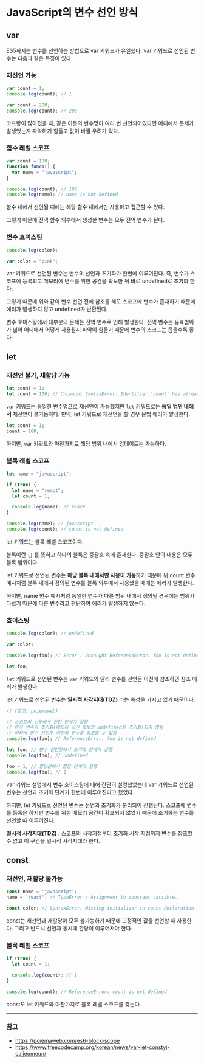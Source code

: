 # JavaScript의 변수 선언 방식

## var

ES5까지는 변수를 선언하는 방법으로 var 키워드가 유일했다. var 키워드로 선언된 변수는 다음과 같은 특징이 있다.

### 재선언 가능

```js
var count = 1;
console.log(count); // 1

var count = 200;
console.log(count); // 200
```

코드량이 많아졌을 때, 같은 이름의 변수명이 여러 번 선언되어있다면 어디에서 문제가 발생했는지 파악하기 힘들고 값이 바뀔 우려가 있다.

### 함수 레벨 스코프

```js
var count = 100;
function func1() {
  var name = "javascript";
}

console.log(count); // 100
console.log(name); // name is not defined
```

함수 내에서 선언될 때에는 해당 함수 내에서만 사용하고 접근할 수 있다.

그렇기 때문에 전역 함수 외부에서 생성한 변수는 모두 전역 변수가 된다.

### 변수 호이스팅

```js
console.log(color);

var color = "pink";
```

var 키워드로 선언된 변수는 변수의 선언과 초기화가 한번에 이루어진다. 즉, 변수가 스코프에 등록되고 메모리에 변수를 위한 공간을 확보한 뒤 바로 undefined로 초기화 한다.

그렇기 때문에 위와 같이 변수 선언 전에 참조를 해도 스코프에 변수가 존재하기 때문에 에러가 발생하지 않고 undefined가 반환된다.

변수 호이스팅에서 대부분의 문제는 전역 변수로 인해 발생한다. 전역 변수는 유효범위가 넓어 어디에서 어떻게 사용될지 파악이 힘들기 때문에 변수의 스코프는 좁을수록 좋다.

## let

### 재선언 불가, 재할당 가능

```js
let count = 1;
let count = 100; // Uncaught SyntaxError: Identifier 'count' has already been declared
```

`var` 키워드는 동일한 변수명으로 재선언이 가능했지만 `let` 키워드로는 **동일 범위 내에서** 재선언이 불가능하다. 만약, let 키워드로 재선언을 할 경우 문법 에러가 발생한다.

```js
let count = 1;
count = 100;
```

하지만, var 키워드와 마찬가지로 해당 범위 내에서 업데이트는 가능하다.

### 블록 레벨 스코프

```js
let name = "javascript";

if (true) {
  let name = "react";
  let count = 1;

  console.log(name); // react
}

console.log(name); // javascript
console.log(count); // count is not defined
```

let 키워드는 블록 레벨 스코프이다.

블록이란 `{}` 를 뜻하고 하나의 블록은 중괄호 속에 존재한다. 중괄호 안의 내용은 모두 블록 범위이다.

let 키워드로 선언된 변수는 **해당 블록 내에서만 사용이 가능**하기 때문에 위 count 변수 예시처럼 블록 내에서 정의된 변수를 블록 외부에서 사용했을 때에는 에러가 발생한다.

하지만, name 변수 예시처럼 동일한 변수가 다른 범위 내에서 정의될 경우에는 범위가 다르기 때문에 다른 변수라고 판단하여 에러가 발생하지 않는다.

### 호이스팅

```js
console.log(color); // undefined

var color;

console.log(foo); // Error : Uncaught ReferenceError: foo is not defined

let foo;
```

`let` 키워드로 선언된 변수는 `var` 키워드와 달리 변수를 선언문 이전에 참조하면 참조 에러가 발생한다.

let 키워드로 선언된 변수는 **일시적 사각지대(TDZ)** 라는 속성을 가지고 있기 때문이다.

```js
// (참고: poiemaweb)

// 스코프의 선두에서 선언 단계가 실행
// 아직 변수가 초기화(메모리 공간 확보와 undefined로 초기화)되지 않음
// 따라서 변수 선언문 이전에 변수를 참조할 수 없음
console.log(foo); // ReferenceError: foo is not defined

let foo; // 변수 선언문에서 초기화 단계가 실행
console.log(foo); // undefined

foo = 1; // 할당문에서 할당 단계가 실행
console.log(foo); // 1
```

var 키워드 설명에서 변수 호이스팅에 대해 간단히 설명했었는데 var 키워드로 선언된 변수는 선언과 초기화 단계가 한번에 이루어진다고 했었다.

하지만, let 키워드로 선언된 변수는 선언과 초기화가 분리되어 진행된다. 스코프에 변수를 등록은 하지만 변수를 위한 메모리 공간이 확보되지 않았기 때문에 초기화는 변수를 선언할 때 이루어진다.

**일시적 사각지대(TDZ)** : 스코프의 시작지점부터 초기화 시작 지점까지 변수를 참조할 수 없고 이 구간을 일시적 사각지대라 한다.

## const

### 재선언, 재할당 불가능

```js
const name = 'javascript';
name = 'react'; // TypeError : Assignment to constant variable.

const color; // SyntaxError: Missing initializer in const declaration
```

const는 재선언과 재할당이 모두 불가능하기 때문에 고정적인 값을 선언할 때 사용한다. 그리고 반드시 선언과 동시에 할당이 이루어져야 한다.

### 블록 레벨 스코프

```js
if (true) {
  let count = 1;

  console.log(count); // 1
}

console.log(count); // ReferenceError: count is not defined
```

const도 let 키워드와 마찬가지로 블록 레벨 스코프를 갖는다.

---

### 참고

- https://poiemaweb.com/es6-block-scope
- https://www.freecodecamp.org/korean/news/var-let-constyi-caijeomeun/
